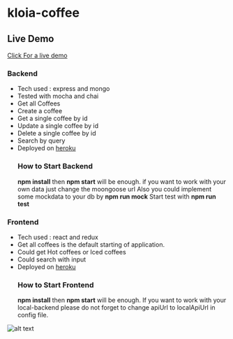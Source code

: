 # kloia-coffee

## Live Demo
<a href="https://kloia-coffee-client.herokuapp.com/" target="_blank">Click For a live demo</a>


### Backend
<ul>
<li>Tech used : express and mongo</li>
<li>Tested with mocha and chai</li>
<li>Get all Coffees </li>
<li>Create a coffee </li>
<li>Get a single coffee by id </li>
<li>Update a single coffee by id </li>
<li>Delete a single coffee by id </li>
<li>Search by query</li>
<li>Deployed on <a href="https://kloia-coffee-server.herokuapp.com/" target="_blank">heroku</a></li>


### How to Start Backend
**npm install** then **npm start** will be enough.
if you want to work with your own data just change the moongoose url 
Also you could implement some mockdata to your db by **npm run mock**
Start test with **npm run test**
</ul>

### Frontend
<ul>
<li>Tech used : react and redux </li>
<li>Get all coffees is the default starting of application.</li>
<li>Could get Hot coffees or Iced coffees </li>
<li>Could search with input</li>
<li>Deployed on 
 <a href="https://kloia-coffee-client.herokuapp.com/" target="_blank">heroku</a>
</li>


### How to Start Frontend
**npm install** then **npm start** will be enough.
If you want to work with your local-backend please do not forget to change apiUrl to localApiUrl in config file.
</ul>


![alt text](https://github.com/halidozkilic/kloia-coffee/blob/master/img.jpg?raw=true)



